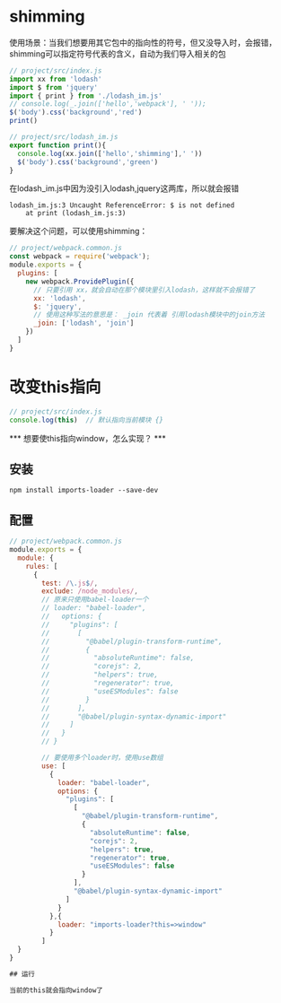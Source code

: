 # shimming
使用场景：当我们想要用其它包中的指向性的符号，但又没导入时，会报错，shimming可以指定符号代表的含义，自动为我们导入相关的包
```js
// project/src/index.js
import xx from 'lodash'
import $ from 'jquery'
import { print } from './lodash_im.js'
// console.log(_.join(['hello','webpack'], ' '));
$('body').css('background','red')
print()

// project/src/lodash_im.js
export function print(){
  console.log(xx.join(['hello','shimming'],' '))
  $('body').css('background','green')
}
```

在lodash_im.js中因为没引入lodash,jquery这两库，所以就会报错
```
lodash_im.js:3 Uncaught ReferenceError: $ is not defined
    at print (lodash_im.js:3)
```

要解决这个问题，可以使用shimming：
```js
// project/webpack.common.js
const webpack = require('webpack');
module.exports = {
  plugins: [
    new webpack.ProvidePlugin({
      // 只要引用 xx，就会自动在那个模块里引入lodash，这样就不会报错了
      xx: 'lodash',
      $: 'jquery',
      // 使用这种写法的意思是： _join 代表着 引用lodash模块中的join方法
      _join: ['lodash', 'join']
    })
  ]
}
```

# 改变this指向
```js
// project/src/index.js
console.log(this)  // 默认指向当前模块 {}
```

*** 想要使this指向window，怎么实现？ ***

## 安装
```npm install imports-loader --save-dev```

## 配置
```js
// project/webpack.common.js
module.exports = {
  module: {
    rules: [
      {
        test: /\.js$/, 
        exclude: /node_modules/, 
        // 原来只使用babel-loader一个
        // loader: "babel-loader",
        //   options: {
        //     "plugins": [
        //       [
        //         "@babel/plugin-transform-runtime",
        //         {
        //           "absoluteRuntime": false,
        //           "corejs": 2,
        //           "helpers": true,
        //           "regenerator": true, 
        //           "useESModules": false
        //         }
        //       ],
        //       "@babel/plugin-syntax-dynamic-import"
        //     ]
        //   }
        // }  

        // 要使用多个loader时，使用use数组
        use: [
          {
            loader: "babel-loader",
            options: {
              "plugins": [
                [
                  "@babel/plugin-transform-runtime",
                  {
                    "absoluteRuntime": false,
                    "corejs": 2,
                    "helpers": true,
                    "regenerator": true, 
                    "useESModules": false
                  }
                ],
                "@babel/plugin-syntax-dynamic-import"
              ]
            }
          },{
            loader: "imports-loader?this=>window"
          }
        ]
  }
}

## 运行

当前的this就会指向window了
